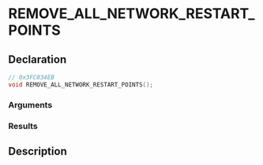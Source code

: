 # REMOVE_ALL_NETWORK_RESTART_POINTS

## Declaration
```cpp
// 0x3FC034EB
void REMOVE_ALL_NETWORK_RESTART_POINTS();
```

### Arguments

### Results

## Description

